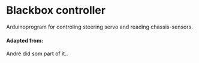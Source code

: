 # Blackbox controller
Arduinoprogram for controling steering servo and reading chassis-sensors.

#### Adapted from:
André did som part of it..
